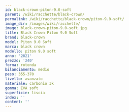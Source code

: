 ```yaml
---
id: black-crown-piton-9.0-soft
parent: /wiki/racchette/black-crown/
permalink: /wiki/racchette/black-crown/piton-9.0-soft/
image_dir: /images/wiki/racchette/
image: black-crown-piton-9.0-soft.jpg
title: Black Crown Piton 9.0 Soft
brand: black-crown
model: Piton 9.0 Soft
marca: black crown
modello: piton 9.0 soft
anno: '2021'
prezzo: '240'
forma: rotonda
bilanciamento: medio
peso: 355-370
livello: avanzato
materiale: carbonio 3k
gomma: EVA soft
superficie: liscia
index: ''
content: ''
---
```

